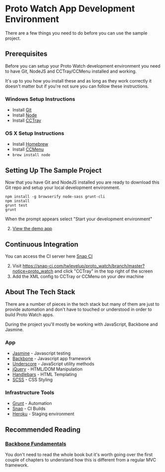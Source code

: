 # Proto Watch App Development Environment

There are a few things you need to do before you can use the sample project.

## Prerequisites

Before you can setup your Proto Watch development environment you need to have Git, NodeJS and CCTray/CCMenu installed and working.

It's up to you how you install these and as long as they work correctly it doesn't matter but if you're not sure you can follow these instructions.

### Windows Setup Instructions
- Install [Git ](http://git-scm.com/)
- Install [Node](https://nodejs.org/download/)
- Install [CCTray](http://www.cruisecontrolnet.org/projects/cctray)


### OS X Setup Instructions

- Install [Homebrew](http://brew.sh/)
- Install [CCMenu](http://ccmenu.org/)
- `brew install node`

## Setting Up The Sample Project

Now that you have Git and NodeJS installed you are ready to download this Git repo and setup your local development environment.

```shell
npm install -g browserify node-sass grunt-cli
npm install
grunt test
grunt
```

When the prompt appears select "Start your development environment"

2. [View the demo app](http://localhost:9001)

## Continuous Integration

You can access the CI server here [Snap CI](https://snap-ci.com/twlevelup/proto_watch/branch/master?notice=proto_watch)

2. Visit https://snap-ci.com/twlevelup/proto_watch/branch/master?notice=proto_watch and click "CCTray" in the top right of the screen
3. Add the XML config to CCTray or CCMenu on your dev machine


## About The Tech Stack

There are a number of pieces in the tech stack but many of them are just to provide automation and don't have to touched or understood in order to build Proto Watch apps.

During the project you'll mostly be working with JavaScript, Backbone and Jasmine.

### App

- [Jasmine](http://jasmine.github.io/) - Javascript testing
- [Backbone](http://backbonejs.org/) - Javascript app framework
- [Underscore](http://underscorejs.org/) - JavaScript utility methods
- [jQuery](https://jquery.com/) - HTML/DOM Manipulation
- [Handlebars](http://handlebarsjs.com/) - HTML Templating
- [SCSS](http://sass-lang.com/) - CSS Styling

### Infrastructure Tools

- [Grunt](http://gruntjs.com/) - Automation
- [Snap](https://snap-ci.com/) - CI Builds
- [Heroku](https://www.heroku.com/) - Staging environment

## Recommended Reading

### [Backbone Fundamentals](http://addyosmani.github.io/backbone-fundamentals/)
You don't need to read the whole book but it's worth going over the first couple of chapters to understand how this is different from a regular MVC framework.
